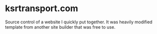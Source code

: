 # ksrtransport.com

Source control of a website I quickly put together. It was heavily modified template from another site builder that was free to use.

